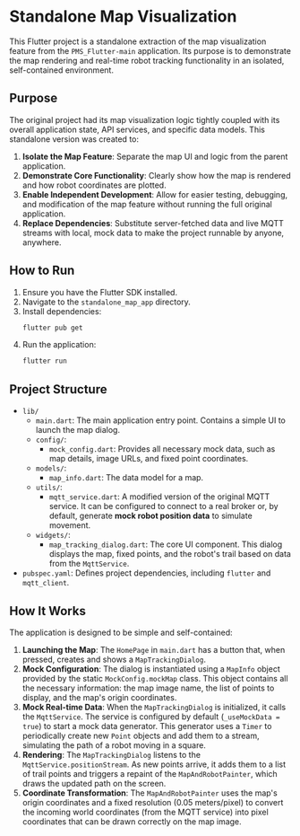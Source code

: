 # Standalone Map Visualization

This Flutter project is a standalone extraction of the map visualization feature from the `PMS_Flutter-main` application. Its purpose is to demonstrate the map rendering and real-time robot tracking functionality in an isolated, self-contained environment.

## Purpose

The original project had its map visualization logic tightly coupled with its overall application state, API services, and specific data models. This standalone version was created to:

1.  **Isolate the Map Feature**: Separate the map UI and logic from the parent application.
2.  **Demonstrate Core Functionality**: Clearly show how the map is rendered and how robot coordinates are plotted.
3.  **Enable Independent Development**: Allow for easier testing, debugging, and modification of the map feature without running the full original application.
4.  **Replace Dependencies**: Substitute server-fetched data and live MQTT streams with local, mock data to make the project runnable by anyone, anywhere.

## How to Run

1.  Ensure you have the Flutter SDK installed.
2.  Navigate to the `standalone_map_app` directory.
3.  Install dependencies:
    ```bash
    flutter pub get
    ```
4.  Run the application:
    ```bash
    flutter run
    ```

## Project Structure

-   `lib/`
    -   `main.dart`: The main application entry point. Contains a simple UI to launch the map dialog.
    -   `config/`:
        -   `mock_config.dart`: Provides all necessary mock data, such as map details, image URLs, and fixed point coordinates.
    -   `models/`:
        -   `map_info.dart`: The data model for a map.
    -   `utils/`:
        -   `mqtt_service.dart`: A modified version of the original MQTT service. It can be configured to connect to a real broker or, by default, generate **mock robot position data** to simulate movement.
    -   `widgets/`:
        -   `map_tracking_dialog.dart`: The core UI component. This dialog displays the map, fixed points, and the robot's trail based on data from the `MqttService`.
-   `pubspec.yaml`: Defines project dependencies, including `flutter` and `mqtt_client`.

## How It Works

The application is designed to be simple and self-contained:

1.  **Launching the Map**: The `HomePage` in `main.dart` has a button that, when pressed, creates and shows a `MapTrackingDialog`.
2.  **Mock Configuration**: The dialog is instantiated using a `MapInfo` object provided by the static `MockConfig.mockMap` class. This object contains all the necessary information: the map image name, the list of points to display, and the map's origin coordinates.
3.  **Mock Real-time Data**: When the `MapTrackingDialog` is initialized, it calls the `MqttService`. The service is configured by default (`_useMockData = true`) to start a mock data generator. This generator uses a `Timer` to periodically create new `Point` objects and add them to a stream, simulating the path of a robot moving in a square.
4.  **Rendering**: The `MapTrackingDialog` listens to the `MqttService.positionStream`. As new points arrive, it adds them to a list of trail points and triggers a repaint of the `MapAndRobotPainter`, which draws the updated path on the screen.
5.  **Coordinate Transformation**: The `MapAndRobotPainter` uses the map's origin coordinates and a fixed resolution (0.05 meters/pixel) to convert the incoming world coordinates (from the MQTT service) into pixel coordinates that can be drawn correctly on the map image.